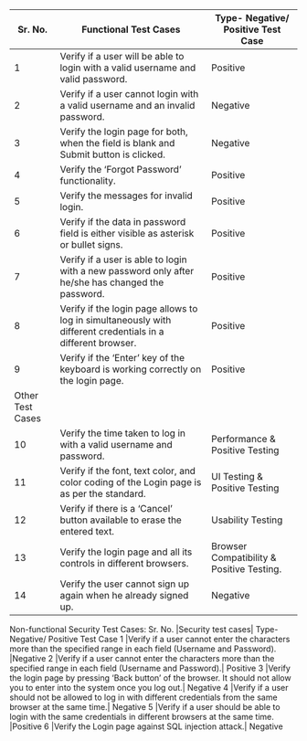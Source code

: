 
Sr. No.|	Functional Test Cases|	Type- Negative/ Positive Test Case
---|---|---|
1|	Verify if a user will be able to login with a valid username and valid password.|	Positive
2|	Verify if a user cannot login with a valid username and an invalid password.|	Negative
3|	Verify the login page for both, when the field is blank and Submit button is clicked.|	Negative
4|	Verify the ‘Forgot Password’ functionality.|	Positive
5|	Verify the messages for invalid login.|	Positive
6|	Verify if the data in password field is either visible as asterisk or bullet signs.|	Positive
7|	Verify if a user is able to login with a new password only after he/she has changed the password.|	Positive
8|	Verify if the login page allows to log in simultaneously with different credentials in a different browser.|	Positive
9|	Verify if the ‘Enter’ key of the keyboard is working correctly on the login page.|	Positive
|Other Test Cases
10|	Verify the time taken to log in with a valid username and password.|	Performance & Positive Testing
11|	Verify if the font, text color, and color coding of the Login page is as per the standard.|	UI Testing & Positive Testing
12|	Verify if there is a ‘Cancel’ button available to erase the entered text.|	Usability Testing
13|	Verify the login page and all its controls in different browsers.|	Browser Compatibility & Positive Testing.
14| Verify the user cannot sign up again when he already signed up.|Negative


Non-functional Security Test Cases:
Sr. No.	|Security test cases|	Type- Negative/ Positive Test Case
1	|Verify if a user cannot enter the characters more than the specified range in each field (Username and Password).	|Negative
2	|Verify if a user cannot enter the characters more than the specified range in each field (Username and Password).|	Positive
3	|Verify the login page by pressing ‘Back button’ of the browser. It should not allow you to enter into the system once you log out.|	Negative
4	|Verify if a user should not be allowed to log in with different credentials from the same browser at the same time.|	Negative
5	|Verify if a user should be able to login with the same credentials in different browsers at the same time.	|Positive
6	|Verify the Login page against SQL injection attack.|	Negative